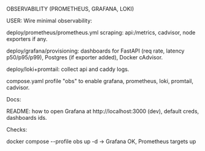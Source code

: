 OBSERVABILITY (PROMETHEUS, GRAFANA, LOKI)

USER:
Wire minimal observability:

deploy/prometheus/prometheus.yml scraping: api:/metrics, cadvisor, node exporters if any.

deploy/grafana/provisioning: dashboards for FastAPI (req rate, latency p50/p95/p99), Postgres (if exporter added), Docker cAdvisor.

deploy/loki+promtail: collect api and caddy logs.

compose.yaml profile "obs" to enable grafana, prometheus, loki, promtail, cadvisor.

Docs:

README: how to open Grafana at http://localhost:3000 (dev), default creds, dashboards ids.

Checks:

docker compose --profile obs up -d -> Grafana OK, Prometheus targets up
